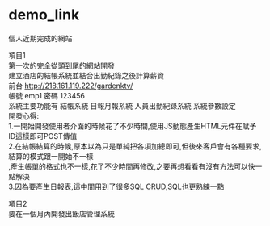 # demo_link
個人近期完成的網站

項目1<br/>
第一次的完全從頭到尾的網站開發<br/>
建立酒店的結帳系統並結合出勤紀錄之後計算薪資<br/>
前台 http://218.161.119.222/gardenktv/<br/>
帳號 emp1 密碼 123456<br/>
系統主要功能有 結帳系統 日報月報系統 人員出勤紀錄系統 系統參數設定<br/>
開發心得:<br/>
1.一開始開發使用者介面的時候花了不少時間,使用JS動態產生HTML元件在賦予ID這樣即可POST傳值<br/>
2.在結帳結算的時候,原本以為只是單純把各項加總即可,但後來客戶會有各種要求,結算的模式跟一開始不一樣<br/>
  ,產生帳單的格式也不一樣,花了不少時間再修改,之要再想看看有沒有方法可以快一點解決<br/>
3.因為要產生日報表,這中間用到了很多SQL CRUD,SQL也更熟練一點

項目2<br/>
要在一個月內開發出飯店管理系統<br/>



